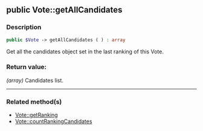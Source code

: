 ## public Vote::getAllCandidates

### Description    

```php
public $Vote -> getAllCandidates ( ) : array
```

Get all the candidates object set in the last ranking of this Vote.
    

### Return value:   

*(array)* Candidates list.


---------------------------------------

### Related method(s)      

* [Vote::getRanking](../Vote%20Class/public%20Vote--getRanking.md)    
* [Vote::countRankingCandidates](../Vote%20Class/public%20Vote--countRankingCandidates.md)    
